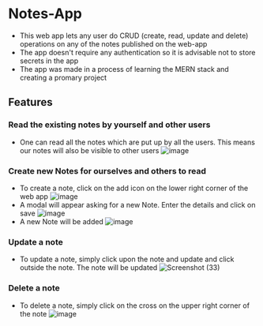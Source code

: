 # Notes-App
 - This web app lets any user do CRUD (create, read, update and delete) operations on any of the notes published on the web-app
 - The app doesn't require any authentication so it is advisable not to store secrets in the app
 - The app was made in a process of learning the MERN stack and creating a promary project

## Features
### Read the existing notes by yourself and other users
 - One can read all the notes which are put up by all the users. This means our notes will also be visible to other users
 ![image](https://user-images.githubusercontent.com/64428099/163393747-e1869d06-aa3c-43d5-ae48-54d4221446c6.png)
 
 
### Create new Notes for ourselves and others to read 
 - To create a note, click on the add icon on the lower right corner of the web app
![image](https://user-images.githubusercontent.com/64428099/163394365-ca70e1cd-63ae-42ab-9f8c-b76c8ce6a198.png)
 - A modal will appear asking for a new Note. Enter the details and click on save
![image](https://user-images.githubusercontent.com/64428099/163394637-dc4df419-f0bd-4b0a-b1e9-25544a35c19e.png)
 - A new Note will be added 
![image](https://user-images.githubusercontent.com/64428099/163394955-3dc1dabb-6e8a-4d90-b92c-c453671f45ed.png)

### Update a note
 - To update a note, simply click upon the note and update and click outside the note. The note will be updated
![Screenshot (33)](https://user-images.githubusercontent.com/64428099/163396221-dfcadd07-2558-4bb1-93d0-aff74e414b98.png)

### Delete a note
 - To delete a note, simply click on the cross on the upper right corner of the note
![image](https://user-images.githubusercontent.com/64428099/163396584-aace85b7-2e98-461a-b5a7-ade484d8f8ac.png)
